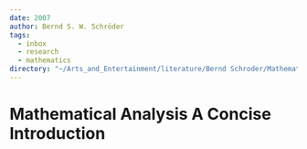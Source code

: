 ```yaml
---
date: 2007
author: Bernd S. W. Schröder
tags:
  - inbox
  - research
  - mathematics
directory: "~/Arts_and_Entertainment/literature/Bernd Schroder/Mathematical Analysis A Concise Introduction (2379)/"
---
```


# Mathematical Analysis A Concise Introduction

